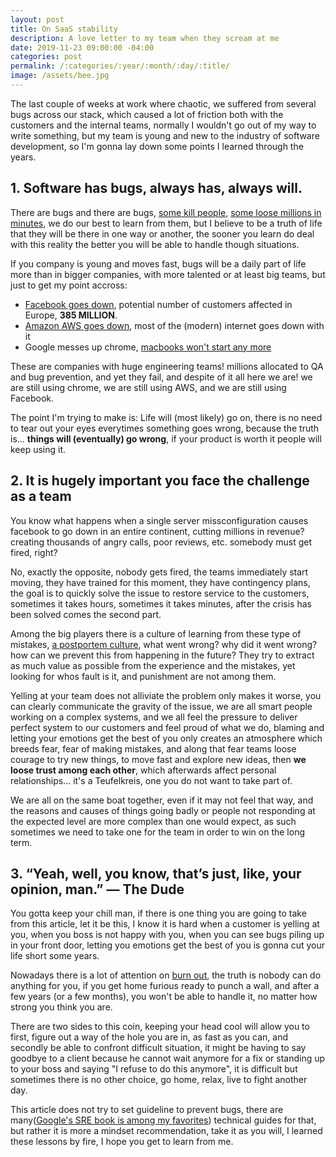 ```yaml
---
layout: post
title: On SaaS stability
description: A love letter to my team when they scream at me
date: 2019-11-23 09:00:00 -04:00
categories: post
permalink: /:categories/:year/:month/:day/:title/
image: /assets/bee.jpg
---
```


The last couple of weeks at work where chaotic, we suffered from several bugs across our stack, which caused a lot of friction both with the customers and the internal teams, normally I wouldn't go out of my way to write something, but my team is young and new to the industry of software development, so I'm gonna lay down some points I learned through the years.

## 1. Software has bugs, always has, always will.

There are bugs and there are bugs, [some kill people](https://www.bugsnag.com/blog/bug-day-race-condition-therac-25), [some loose millions in minutes](https://www.bugsnag.com/blog/bug-day-460m-loss), we do our best to learn from them, but I believe to be a truth of life that they will be there in one way or another, the sooner you learn do deal with this reality the better you will be able to handle though situations.

If you company is young and moves fast, bugs will be a daily part of life more than in bigger companies, with more talented or at least big teams, but just to get my point accross:

- [Facebook goes down](https://eu.tennessean.com/story/news/local/2019/04/14/facebook-down-worldwide-today/3464957002/), potential number of customers affected in Europe, **385 MILLION**.
- [Amazon AWS goes down](https://www.readitquik.com/articles/cloud-3/top-7-aws-outages-that-wreaked-havoc/), most of the (modern) internet goes down with it
- Google messes up chrome, [macbooks won't start any more](https://www.forbes.com/sites/kateoflahertyuk/2019/09/26/google-confirms-buggy-chrome-update-is-breaking-apple-macs/#26a62363391c)

These are companies with huge engineering teams! millions allocated to QA and bug prevention, and yet they fail, and despite of it all here we are! we are still using chrome, we are still using AWS, and we are still using Facebook.

The point I'm trying to make is: Life will (most likely) go on, there is no need to tear out your eyes everytimes something goes wrong, because the truth is... **things will (eventually) go wrong**, if your product is worth it people will keep using it.

## 2. It is hugely important you face the challenge as a team

You know what happens when a single server missconfiguration causes facebook to go down in an entire continent, cutting millions in revenue? creating thousands of angry calls, poor reviews, etc. somebody must get fired, right?

No, exactly the opposite, nobody gets fired, the teams immediately start moving, they have trained for this moment, they have contingency plans, the goal is to quickly solve the issue to restore service to the customers, sometimes it takes hours, sometimes it takes minutes, after the crisis has been solved comes the second part.

Among the big players there is a culture of learning from these type of mistakes, [a postportem culture](https://landing.google.com/sre/sre-book/chapters/postmortem-culture/), what went wrong? why did it went wrong? how can we prevent this from happening in the future? They try to extract as much value as possible from the experience and the mistakes, yet looking for whos fault is it, and punishment are not among them.

Yelling at your team does not alliviate the problem only makes it worse, you can clearly communicate the gravity of the issue, we are all smart people working on a complex systems, and we all feel the pressure to deliver perfect system to our customers and feel proud of what we do, blaming and letting your emotions get the best of you only creates an atmosphere which breeds fear, fear of making mistakes, and along that fear teams loose courage to try new things, to move fast and explore new ideas, then **we loose trust among each other**, which afterwards affect personal relationships... it's a Teufelkreis, one you do not want to take part of.

We are all on the same boat together, even if it may not feel that way, and the reasons and causes of things going badly or people not responding at the expected level are more complex than one would expect, as such sometimes we need to take one for the team in order to win on the long term.

## 3. “Yeah, well, you know, that’s just, like, your opinion, man.” — The Dude

You gotta keep your chill man, if there is one thing you are going to take from this article, let it be this, I know it is hard when a customer is yelling at you, when you boss is not happy with you, when you can see bugs piling up in your front door, letting you emotions get the best of you is gonna cut your life short some years.

Nowadays there is a lot of attention on [burn out](https://elladawson.com/2019/11/18/there-is-no-cure-for-burnout/), the truth is nobody can do anything for you, if you get home furious ready to punch a wall, and after a few years (or a few months), you won't be able to handle it, no matter how strong you think you are.

There are two sides to this coin, keeping your head cool will allow you to first, figure out a way of the hole you are in, as fast as you can, and secondly be able to confront difficult situation, it might be having to say goodbye to a client because he cannot wait anymore for a fix or standing up to your boss and saying "I refuse to do this anymore", it is difficult but sometimes there is no other choice, go home, relax, live to fight another day.

This article does not try to set guideline to prevent bugs, there are many([Google's SRE book is among my favorites](https://landing.google.com/sre/books/)) technical guides for that, but rather it is more a mindset recommendation, take it as you will, I learned these lessons by fire, I hope you get to learn from me.

